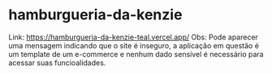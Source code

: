 # hamburgueria-da-kenzie
Link: https://hamburgueria-da-kenzie-teal.vercel.app/
Obs: Pode aparecer uma mensagem indicando que o site é inseguro, a aplicação em questão é um 
template de um e-commerce e nenhum dado sensível é necessário para acessar suas funcioalidades.
